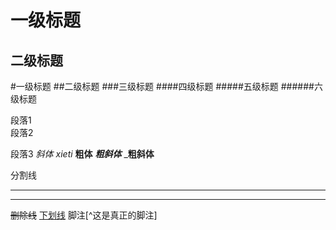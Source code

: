 一级标题
=======
二级标题
---------
#一级标题
##二级标题
###三级标题
####四级标题
#####五级标题
######六级标题

段落1  
段落2

段落3
*斜体*
_xieti_
**粗体**
***粗斜体***
___粗斜体__

分割线
************
------------
~~删除线~~
<u>下划线</u>
脚注[^这是真正的脚注]